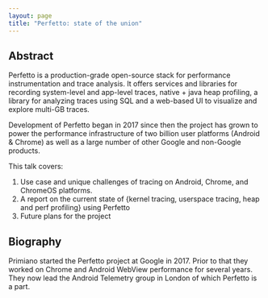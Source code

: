 ```yaml
---
layout: page
title: "Perfetto: state of the union"
---
```


## Abstract
Perfetto is a production-grade open-source stack for performance instrumentation and trace analysis. It offers services and libraries for recording system-level and app-level traces, native + java heap profiling, a library for analyzing traces using SQL and a web-based UI to visualize and explore multi-GB traces.

Development of Perfetto began in 2017 since then the project has grown
to power the performance infrastructure of two billion user platforms (Android & Chrome)
as well as a large number of other Google and non-Google products.

This talk covers:
1. Use case and unique challenges of tracing on Android, Chrome, and ChromeOS platforms.
2. A report on the current state of {kernel tracing, userspace tracing, heap and perf profiling} using Perfetto
3. Future plans for the project

## Biography
Primiano started the Perfetto project at Google in 2017.
Prior to that they worked on Chrome and Android WebView performance for several years.
They now lead the Android Telemetry group in London of which Perfetto is a part.
